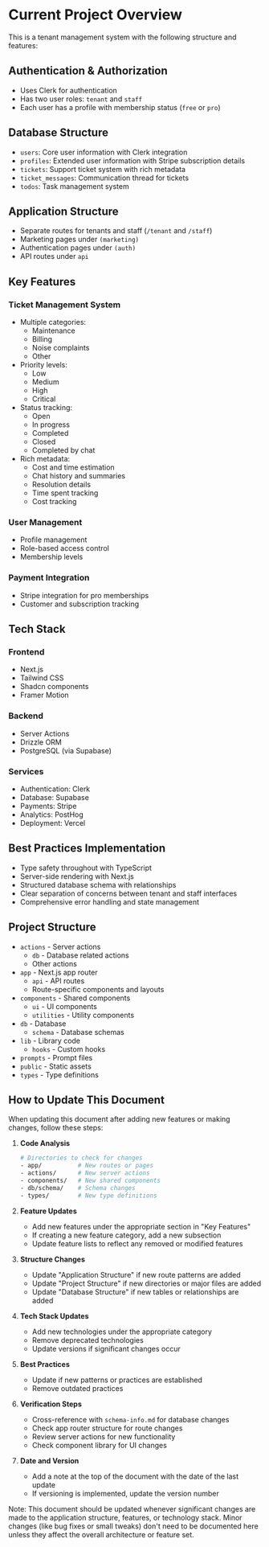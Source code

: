 # Current Project Overview

This is a tenant management system with the following structure and features:

## Authentication & Authorization
- Uses Clerk for authentication
- Has two user roles: `tenant` and `staff`
- Each user has a profile with membership status (`free` or `pro`)

## Database Structure
- `users`: Core user information with Clerk integration
- `profiles`: Extended user information with Stripe subscription details
- `tickets`: Support ticket system with rich metadata
- `ticket_messages`: Communication thread for tickets
- `todos`: Task management system

## Application Structure
- Separate routes for tenants and staff (`/tenant` and `/staff`)
- Marketing pages under `(marketing)`
- Authentication pages under `(auth)`
- API routes under `api`

## Key Features

### Ticket Management System
- Multiple categories:
  - Maintenance
  - Billing
  - Noise complaints
  - Other
- Priority levels:
  - Low
  - Medium
  - High
  - Critical
- Status tracking:
  - Open
  - In progress
  - Completed
  - Closed
  - Completed by chat
- Rich metadata:
  - Cost and time estimation
  - Chat history and summaries
  - Resolution details
  - Time spent tracking
  - Cost tracking

### User Management
- Profile management
- Role-based access control
- Membership levels

### Payment Integration
- Stripe integration for pro memberships
- Customer and subscription tracking

## Tech Stack

### Frontend
- Next.js
- Tailwind CSS
- Shadcn components
- Framer Motion

### Backend
- Server Actions
- Drizzle ORM
- PostgreSQL (via Supabase)

### Services
- Authentication: Clerk
- Database: Supabase
- Payments: Stripe
- Analytics: PostHog
- Deployment: Vercel

## Best Practices Implementation
- Type safety throughout with TypeScript
- Server-side rendering with Next.js
- Structured database schema with relationships
- Clear separation of concerns between tenant and staff interfaces
- Comprehensive error handling and state management

## Project Structure
- `actions` - Server actions
  - `db` - Database related actions
  - Other actions
- `app` - Next.js app router
  - `api` - API routes
  - Route-specific components and layouts
- `components` - Shared components
  - `ui` - UI components
  - `utilities` - Utility components
- `db` - Database
  - `schema` - Database schemas
- `lib` - Library code
  - `hooks` - Custom hooks
- `prompts` - Prompt files
- `public` - Static assets
- `types` - Type definitions 

## How to Update This Document

When updating this document after adding new features or making changes, follow these steps:

1. **Code Analysis**
   ```bash
   # Directories to check for changes
   - app/          # New routes or pages
   - actions/      # New server actions
   - components/   # New shared components
   - db/schema/    # Schema changes
   - types/        # New type definitions
   ```

2. **Feature Updates**
   - Add new features under the appropriate section in "Key Features"
   - If creating a new feature category, add a new subsection
   - Update feature lists to reflect any removed or modified features

3. **Structure Changes**
   - Update "Application Structure" if new route patterns are added
   - Update "Project Structure" if new directories or major files are added
   - Update "Database Structure" if new tables or relationships are added

4. **Tech Stack Updates**
   - Add new technologies under the appropriate category
   - Remove deprecated technologies
   - Update versions if significant changes occur

5. **Best Practices**
   - Update if new patterns or practices are established
   - Remove outdated practices

6. **Verification Steps**
   - Cross-reference with `schema-info.md` for database changes
   - Check app router structure for route changes
   - Review server actions for new functionality
   - Check component library for UI changes

7. **Date and Version**
   - Add a note at the top of the document with the date of the last update
   - If versioning is implemented, update the version number

Note: This document should be updated whenever significant changes are made to the application structure, features, or technology stack. Minor changes (like bug fixes or small tweaks) don't need to be documented here unless they affect the overall architecture or feature set. 